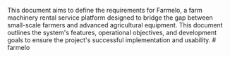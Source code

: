 This document aims to define the requirements for Farmelo, a farm machinery rental service platform designed to bridge the gap between small-scale farmers and advanced agricultural equipment. This document outlines the system's features, operational objectives, and development goals to ensure the project's successful implementation and usability. # farmelo
